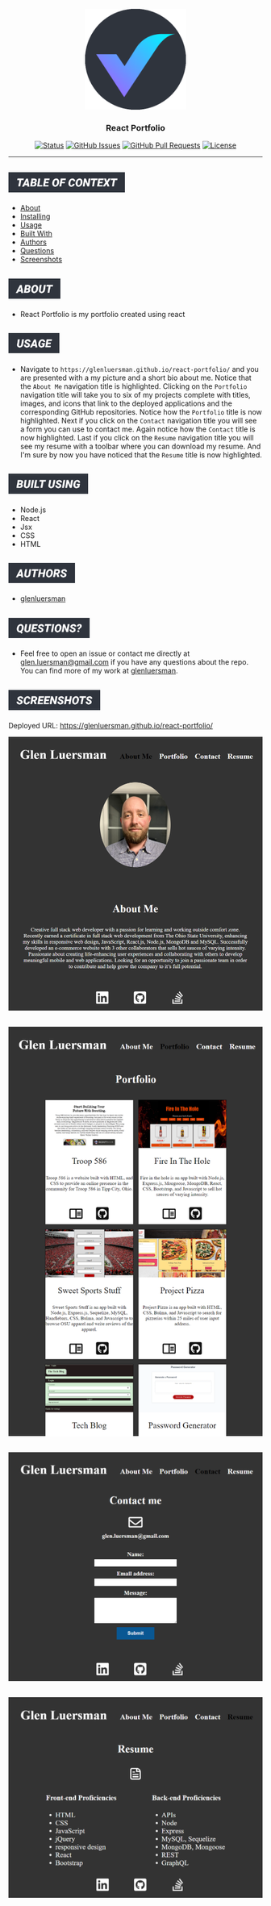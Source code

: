 <p align="center">
 <img width=200px height=200px src="./src/assets/images/logo-round-dark.png" alt="Project logo"></a>
</p>

<h3 align="center">React Portfolio</h3>

<div align="center">

[![Status](https://img.shields.io/badge/status-active-success.svg)]()
[![GitHub Issues](https://img.shields.io/github/issues/glenluersman/react-portfolio.svg)](https://github.com/glenluersman/react-portfolio/issues)
[![GitHub Pull Requests](https://img.shields.io/github/issues-pr/glenluersman/react-portfolio.svg)](https://github.com/glenluersman/react-portfolio/pulls)
[![License](https://img.shields.io/badge/license-MIT-blue.svg)](/LICENSE)

</div>

---

## <img src="https://github.com/teamjuli0/readme-badges/blob/main/themes/clean-dark/menu-categories/table-of-context.png?raw=true" style="height: 40px">

- [About](#about)
- [Installing](#installing)
- [Usage](#usage)
- [Built With](#built_using)
- [Authors](#authors)
- [Questions](#questions)
- [Screenshots](#screenshots)

## <img id="about" src="https://github.com/teamjuli0/readme-badges/blob/main/themes/clean-dark/menu-categories/about.png?raw=true" style="height: 40px">

- React Portfolio is my portfolio created using react

## <img id="usage" src="https://github.com/teamjuli0/readme-badges/blob/main/themes/clean-dark/menu-categories/usage.png?raw=true" style="height: 40px">

- Navigate to `https://glenluersman.github.io/react-portfolio/` and you are presented with a my picture and a short bio about me. Notice that the `About Me` navigation title is highlighted. Clicking on the `Portfolio` navigation title will take you to six of my projects complete with titles, images, and icons that link to the deployed applications and the corresponding GitHub repositories. Notice how the `Portfolio` title is now highlighted. Next if you click on the `Contact` navigation title you will see a form you can use to contact me. Again notice how the `Contact` title is now highlighted.
Last if you click on the `Resume` navigation title you will see my resume with a toolbar where you can download my resume. And I'm sure by now you have noticed that the `Resume` title is now highlighted.

## <img id="built_using" src="https://github.com/teamjuli0/readme-badges/blob/main/themes/clean-dark/menu-categories/built-using.png?raw=true" style="height: 40px">

- Node.js
- React
- Jsx
- CSS
- HTML

## <img id="authors" src="https://github.com/teamjuli0/readme-badges/blob/main/themes/clean-dark/menu-categories/authors.png?raw=true" style="height: 40px">

- [glenluersman](https://github.com/glenluersman)

## <img id="questions" src="https://github.com/teamjuli0/readme-badges/blob/main/themes/clean-dark/menu-categories/questions-alt.png?raw=true" style="height: 40px">

- Feel free to open an issue or contact me directly at glen.luersman@gmail.com if you have any questions about the repo. You can find more of my work at [glenluersman](https://github.com/glenluersman/).

## <img id="screenshots" src="https://github.com/teamjuli0/readme-badges/blob/main/themes/clean-dark/menu-categories/screenshots.png?raw=true" style="height: 40px">

Deployed URL: https://glenluersman.github.io/react-portfolio/

<img style="margin: 0 0 15px 0" src="src/assets/images/react-port1.PNG" ></a>

<img style="margin: 0 0 15px 0" src="src/assets/images/react-port2.PNG" ></a>

<img style="margin: 0 0 15px 0" src="src/assets/images/react-port3.PNG" ></a>

<img style="margin: 0 0 15px 0" src="src/assets/images/react-port4.PNG" ></a>
